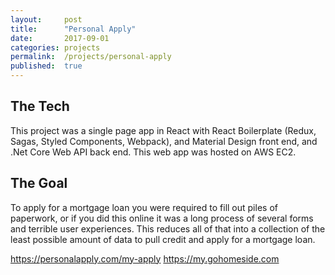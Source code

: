 ```yaml
---
layout:     post
title:      "Personal Apply"
date:       2017-09-01
categories: projects
permalink:  /projects/personal-apply
published:  true
---
```

## The Tech
This project was a single page app in React with React Boilerplate (Redux, Sagas, Styled Components, Webpack), and Material Design front end, and .Net Core Web API back end. This web app was hosted on AWS EC2.

## The Goal
To apply for a mortgage loan you were required to fill out piles of paperwork, or if you did this online it was a long process of several forms and terrible user experiences. This reduces all of that into a collection of the least possible amount of data to pull credit and apply for a mortgage loan.

<https://personalapply.com/my-apply>
<https://my.gohomeside.com>
